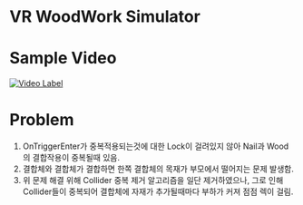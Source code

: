 # VR WoodWork Simulator

# Sample Video
[![Video Label](http://img.youtube.com/vi/GGONLWkufok/0.jpg)](https://youtu.be/GGONLWkufok)

# Problem
1. OnTriggerEnter가 중복적용되는것에 대한 Lock이 걸려있지 않아 Nail과 Wood의 결합작용이 중복될때 있음.
2. 결합체와 결합체가 결합하면 한쪽 결합체의 목재가 부모에서 떨어지는 문제 발생함.
3. 위 문제 해결 위해 Collider 중복 제거 알고리즘을 일단 제거하였으나, 그로 인해 Collider들이 중복되어 결합체에 자재가 추가될때마다 부하가 커져 점점 렉이 걸림.
